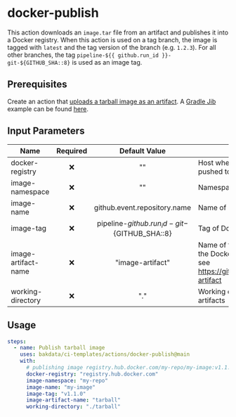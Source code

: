 # docker-publish

This action downloads an `image.tar` file from an artifact and publishes it into a Docker registry. When this action is used on a tag branch, the image is tagged with `latest` and the tag version of the branch (e.g. `1.2.3`). For all other branches, the tag `pipeline-${{ github.run_id }}-git-${GITHUB_SHA::8}` is used as an image tag.

## Prerequisites

Create an action that [uploads a tarball image as an artifact](https://github.com/actions/upload-artifact). A [Gradle Jib](https://github.com/GoogleContainerTools/jib/tree/master/jib-gradle-plugin) example can be found [here](https://github.com/bakdata/ci-templates/tree/main/actions/java-gradle-build-jib).

## Input Parameters

| Name                | Required |                   Default Value                    | Description                                                                                                          |
| ------------------- | :------: | :------------------------------------------------: | -------------------------------------------------------------------------------------------------------------------- |
| docker-registry     |    ❌    |                         ""                         | Host where the image should be pushed to                                                                             |
| image-namespace     |    ❌    |                         ""                         | Namespace of Docker image                                                                                            |
| image-name          |    ❌    |            github.event.repository.name            | Name of Docker image                                                                                                 |
| image-tag           |    ❌    | pipeline-${{ github.run_id }}-git-${GITHUB_SHA::8} | Tag of Docker image                                                                                                  |
| image-artifact-name |    ❌    |                  "image-artifact"                  | Name of the artifact that contains the Docker image.tar file to push, see https://github.com/actions/upload-artifact |
| working-directory   |    ❌    |                        "."                         | Working directory for your Docker artifacts                                                                          |

## Usage

```yaml
steps:
  - name: Publish tarball image
    uses: bakdata/ci-templates/actions/docker-publish@main
    with:
      # publishing image registry.hub.docker.com/my-repo/my-image:v1.1.0
      docker-registry: "registry.hub.docker.com"
      image-namespace: "my-repo"
      image-name: "my-image"
      image-tag: "v1.1.0"
      image-artifact-name: "tarball"
      working-directory: "./tarball"
```
